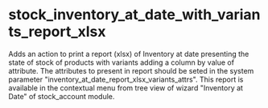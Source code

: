# stock_inventory_at_date_with_variants_report_xlsx
Adds an action to print a report (xlsx) of Inventory at date presenting the state of stock of products with variants adding a column by value of attribute. The attributes to present in report should be seted in the system parameter "inventory_at_date_report_xlsx_variants_attrs". This report is available in the contextual menu from tree view of wizard "Inventory at Date" of stock_account module.
